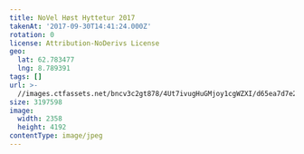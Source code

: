 ```yaml
---
title: NoVel Høst Hyttetur 2017
takenAt: '2017-09-30T14:41:24.000Z'
rotation: 0
license: Attribution-NoDerivs License
geo:
  lat: 62.783477
  lng: 8.789391
tags: []
url: >-
  //images.ctfassets.net/bncv3c2gt878/4Ut7ivugHuGMjoy1cgWZXI/d65ea7d7e244fc2846fbc5e4f7eac554/novel-hst-hyttetur-2017_37389586156_o
size: 3197598
image:
  width: 2358
  height: 4192
contentType: image/jpeg
---
```


